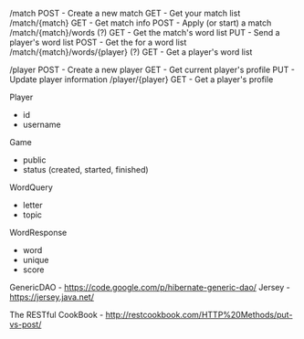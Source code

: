/match
  POST - Create a new match
  GET - Get your match list
/match/{match}
  GET - Get match info
  POST - Apply (or start) a match
/match/{match}/words (?)
  GET - Get the match's word list
  PUT - Send a player's word list
  POST - Get the for a word list
/match/{match}/words/{player} (?)
  GET - Get a player's word list

/player
  POST - Create a new player
  GET - Get current player's profile
  PUT - Update player information
/player/{player}
  GET - Get a player's profile


Player
- id
- username

Game
- public
- status (created, started, finished)

WordQuery
- letter
- topic

WordResponse
- word
- unique
- score


GenericDAO - https://code.google.com/p/hibernate-generic-dao/
Jersey - https://jersey.java.net/

The RESTful CookBook - http://restcookbook.com/HTTP%20Methods/put-vs-post/